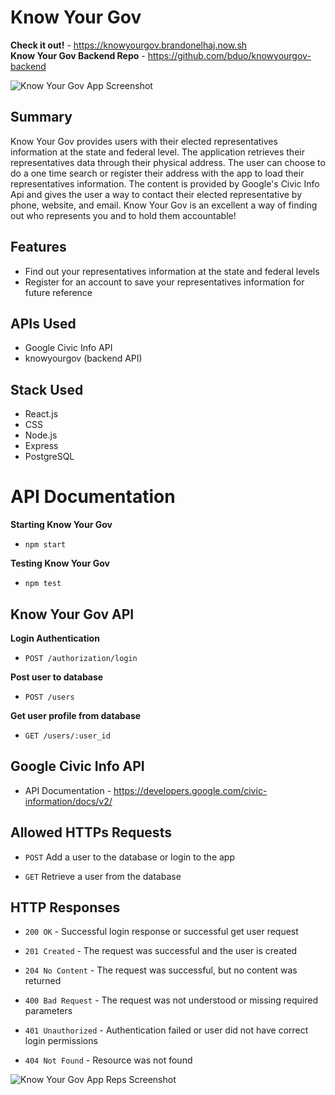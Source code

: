 # Know Your Gov

**Check it out!** - https://knowyourgov.brandonelhaj.now.sh<br/>
**Know Your Gov Backend Repo** - https://github.com/bduo/knowyourgov-backend

![Know Your Gov App Screenshot](/src/images/knowyourgov_home.png "Know Your Gov")

## Summary

Know Your Gov provides users with their elected representatives information at the state and federal level. The application retrieves their representatives data through their physical address. The user can choose to do a one time search or register their address with the app to load their representatives information. The content is provided by Google's Civic Info Api and gives the user a way to contact their elected representative by phone, website, and email. Know Your Gov is an excellent a way of finding out who represents you and to hold them accountable!

## Features 
- Find out your representatives information at the state and federal levels
- Register for an account to save your representatives information for future reference

## APIs Used
- Google Civic Info API
- knowyourgov (backend API)

## Stack Used
- React.js
- CSS
- Node.js
- Express
- PostgreSQL

# API Documentation

**Starting Know Your Gov**

- `npm start`

**Testing Know Your Gov**

- `npm test`

## Know Your Gov API

**Login Authentication**

- `POST /authorization/login`

**Post user to database**

- `POST /users`

**Get user profile from database**

- `GET /users/:user_id`

## Google Civic Info API

- API Documentation - https://developers.google.com/civic-information/docs/v2/

## Allowed HTTPs Requests

- `POST` Add a user to the database or login to the app

- `GET` Retrieve a user from the database 

## HTTP Responses

- `200 OK` - Successful login response or successful get user request

- `201 Created` - The request was successful and the user is created

- `204 No Content` - The request was successful, but no content was returned

- `400 Bad Request` - The request was not understood or missing required parameters

- `401 Unauthorized` - Authentication failed or user did not have correct login permissions

- `404 Not Found` - Resource was not found

![Know Your Gov App Reps Screenshot](/src/images/knowyourgov_reps.png "Know Your Gov Reps")



